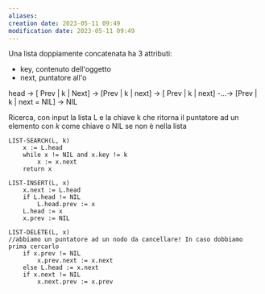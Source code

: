 ```yaml
---
aliases: 
creation date: 2023-05-11 09:49
modification date: 2023-05-11 09:49
---
```


Una lista doppiamente concatenata ha 3 attributi:
- key, contenuto dell'oggetto
- next, puntatore all'o

head -> \[ Prev | k | Next\] -> \[Prev | k | next\] -> \[ Prev | k | next] -...-> \[Prev | k | next = NIL] -> NIL

Ricerca, con input la lista L e la chiave k che ritorna il puntatore ad un elemento con $k$ come chiave o NIL se non è nella lista

```
LIST-SEARCH(L, k)
	x := L.head 
	while x != NIL and x.key != k
		x := x.next
	return x
```

```
LIST-INSERT(L, x)
	x.next := L.head
	if L.head != NIL
		L.head.prev := x
	L.head := x
	x.prev := NIL
```

```
LIST-DELETE(L, x)
//abbiamo un puntatore ad un nodo da cancellare! In caso dobbiamo prima cercarlo
	if x.prev != NIL
		x.prev.next := x.next
	else L.head := x.next
	if x.next != NIL
		x.next.prev := x.prev
```

